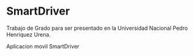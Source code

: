 # SmartDriver
Trabajo de Grado para ser presentado en la Universidad Nacional Pedro Henriquez Urena.

Aplicacion movil SmartDriver

